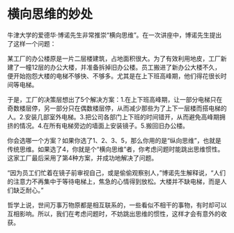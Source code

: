 # 横向思维的妙处

牛津大学的爱德华·博诺先生非常推崇“横向思维”。在一次讲座中，博诺先生提出了这样一个问题： 

某工厂的办公楼原是一片二层楼建筑，占地面积很大。为了有效利用地皮，工厂新建了一幢12层的办公大楼，并准备拆掉旧办公楼。员工搬进了新办公大楼不久，便开始抱怨大楼的电梯不够快、不够多。尤其是在上下班高峰期，他们得花很长时间等电梯。 

于是，工厂的决策层想出了5个解决方案：1.在上下班高峰期，让一部分电梯只在奇数楼层停，另一部分只在偶数楼层停，从而减少那些为了上下一层楼而搭电梯的人。2.安装几部室外电梯。3.把公司各部门上下班的时间错开，从而避免高峰期拥挤的情况。4.在所有电梯旁边的墙面上安装镜子。5.搬回旧办公楼。 

你会选哪一个方案？如果你选了1、2、3、5，那么你用的是“纵向思维”，也就是传统思维。如果选了4，你就是个“横向思维”者，你考虑问题时能跳出思维惯性。这家工厂最后采用了第4种方案，并成功地解决了问题。 

“因为员工们忙着在镜子前审视自己，或是偷偷观察别人，”博诺先生解释说，“人们的注意力不再集中于等待电梯上，焦急的心情得到放松。大楼并不缺电梯，而是人们缺乏耐心。” 

哲学上说，世间万事万物原都是相互联系的，一些看似不相干的事物，有时却可以互相影响。所以，我们在考虑问题时，不妨跳出思维的惯性，这样才会有意外的收获。